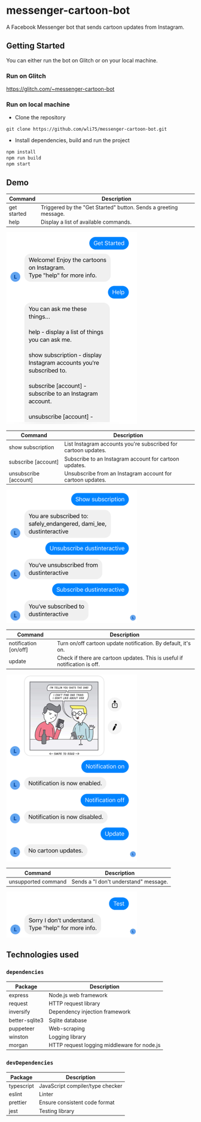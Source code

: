 # messenger-cartoon-bot

A Facebook Messenger bot that sends cartoon updates from Instagram.

## Getting Started
You can either run the bot on Glitch or on your local machine.

### Run on Glitch
https://glitch.com/~messenger-cartoon-bot

### Run on local machine
* Clone the repository
```
git clone https://github.com/wli75/messenger-cartoon-bot.git
```
* Install dependencies, build and run the project
```
npm install
npm run build
npm start
```

## Demo

| Command         | Description                                                      |
| --------------- | -----------------------------------------------------------------|
| get started     | Triggered by the "Get Started" button. Sends a greeting message. |
| help            | Display a list of available commands.                            |

<img src="https://raw.githubusercontent.com/wli75/messenger-cartoon-bot/master/asset/getStarted_help.PNG" width="350">

| Command               | Description                                                    |
| --------------------- | ---------------------------------------------------------------|
| show subscription     | List Instagram accounts you're subscribed for cartoon updates. |
| subscribe [account]   | Subscribe to an Instagram account for cartoon updates.         |
| unsubscribe [account] | Unsubscribe from an Instagram account for cartoon updates.     |

<img src="https://raw.githubusercontent.com/wli75/messenger-cartoon-bot/master/asset/subscription.PNG" width="350">

| Command               | Description                                                                |
| --------------------- | ---------------------------------------------------------------------------|
| notification [on/off] | Turn on/off cartoon update notification. By default, it's on.              |
| update                | Check if there are cartoon updates. This is useful if notification is off. |

<img src="https://raw.githubusercontent.com/wli75/messenger-cartoon-bot/master/asset/notification.PNG" width="350">

| Command             | Description                           |
| ------------------- | --------------------------------------|
| unsupported command | Sends a "I don't understand" message. |

<img src="https://raw.githubusercontent.com/wli75/messenger-cartoon-bot/master/asset/unknown.PNG" width="350">

## Technologies used
### `dependencies`

| Package         | Description                                      |
| --------------- | -------------------------------------------------|
| express         | Node.js web framework                            |
| request         | HTTP request library                             |
| inversify       | Dependency injection framework                   |
| better-sqlite3  | Sqlite database                                  |
| puppeteer       | Web-scraping                                     |
| winston         | Logging library                                  |
| morgan          | HTTP request logging middleware for node.js      |

### `devDependencies`

| Package        | Description                        |
| -------------- | ---------------------------------- |
| typescript     | JavaScript compiler/type checker   |
| eslint         | Linter                             |
| prettier       | Ensure consistent code format      |
| jest           | Testing library                    |
